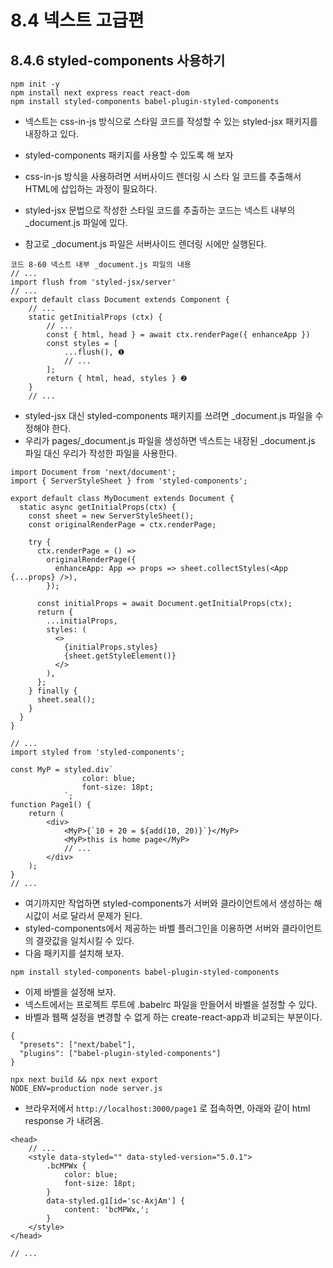 # 8.4 넥스트 고급편
## 8.4.6 styled-components 사용하기

```
npm init -y
npm install next express react react-dom
npm install styled-components babel-plugin-styled-components
```

* 넥스트는 css-in-js 방식으로 스타일 코드를 작성할 수 있는 styled-jsx 패키지를 내장하고 있다.
* styled-components 패키지를 사용할 수 있도록 해 보자

* css-in-js 방식을 사용하려면 서버사이드 렌더링 시 스타 일 코드를 추출해서 HTML에 삽입하는 과정이 필요하다.
* styled-jsx 문법으로 작성한 스타일 코드를 추출하는 코드는 넥스트 내부의 _document.js 파일에 있다.
* 참고로 _document.js 파일은 서버사이드 렌더링 시에만 실행된다.
```
코드 8-60 넥스트 내부 _document.js 파일의 내용
// ...
import flush from 'styled-jsx/server'
// ...
export default class Document extends Component {
    // ...
    static getInitialProps (ctx) {
        // ...
        const { html, head } = await ctx.renderPage({ enhanceApp }) 
        const styles = [
            ...flush(), ❶
            // ... 
        ];
        return { html, head, styles } ❷ 
    }
    // ...
```

* styled-jsx 대신 styled-components 패키지를 쓰려면 _document.js 파일을 수정해야 한다.
* 우리가 pages/_document.js 파일을 생성하면 넥스트는 내장된 _document.js 파일 대신 우리가 작성한 파일을 사용한다.

```
import Document from 'next/document';
import { ServerStyleSheet } from 'styled-components';

export default class MyDocument extends Document {
  static async getInitialProps(ctx) {
    const sheet = new ServerStyleSheet();
    const originalRenderPage = ctx.renderPage;

    try {
      ctx.renderPage = () =>
        originalRenderPage({
          enhanceApp: App => props => sheet.collectStyles(<App {...props} />),
        });

      const initialProps = await Document.getInitialProps(ctx);
      return {
        ...initialProps,
        styles: (
          <>
            {initialProps.styles}
            {sheet.getStyleElement()}
          </>
        ),
      };
    } finally {
      sheet.seal();
    }
  }
}
```

``` 코드 8-62 page1.js 파일에서 styled-components 사용하기
// ...
import styled from 'styled-components';

const MyP = styled.div` 
                color: blue; 
                font-size: 18pt;
            `;
function Page1() { 
    return (
        <div>
            <MyP>{`10 + 20 = ${add(10, 20)}`}</MyP>
            <MyP>this is home page</MyP>
            // ... 
        </div> 
    );
}
// ...
```

* 여기까지만 작업하면 styled-components가 서버와 클라이언트에서 생성하는 해 시값이 서로 달라서 문제가 된다.
* styled-components에서 제공하는 바벨 플러그인을 이용하면 서버와 클라이언트의 결괏값을 일치시킬 수 있다.
* 다음 패키지를 설치해 보자.
```
npm install styled-components babel-plugin-styled-components
```

* 이제 바벨을 설정해 보자. 
* 넥스트에서는 프로젝트 루트에 .babelrc 파일을 만들어서 바벨을 설정할 수 있다.
* 바벨과 웹팩 설정을 변경할 수 없게 하는 create-react-app과 비교되는 부분이다.

```코드 8-63 .babelrc
{
  "presets": ["next/babel"],
  "plugins": ["babel-plugin-styled-components"] 
}
```

```빌드
npx next build && npx next export 
NODE_ENV=production node server.js
```

* 브라우저에서 `http://localhost:3000/page1` 로 접속하면, 아래와 같이 html response 가 내려옴.

```
<head> 
    // ...
    <style data-styled="" data-styled-version="5.0.1">
        .bcMPWx {
            color: blue;
            font-size: 18pt; 
        }
        data-styled.g1[id='sc-AxjAm'] { 
            content: 'bcMPWx,';
        } 
    </style>
</head>

// ...
```